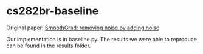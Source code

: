 # cs282br-baseline

Original paper: [SmoothGrad: removing noise by adding noise](https://arxiv.org/pdf/1706.03825.pdf)

Our implementation is in baseline.py. The results we were able to reproduce can be found in the results folder.
